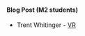 

#### Blog Post (M2 students)

* Trent Whitinger - [VR](https://gist.github.com/twhitinger/736a6ca83448bdc0200b22684eff9efa)


